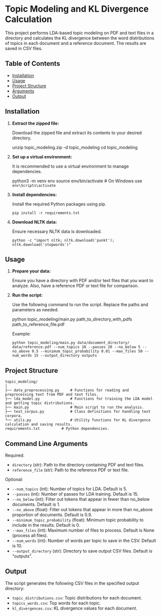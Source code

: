 # Topic Modeling and KL Divergence Calculation

This project performs LDA-based topic modeling on PDF and text files in a directory and calculates the KL divergence between the word distributions of topics in each document and a reference document. The results are saved in CSV files.

## Table of Contents

- [Installation](#installation)
- [Usage](#usage)
- [Project Structure](#project-structure)
- [Arguments](#arguments)
- [Output](#output)

## Installation

1. **Extract the zipped file:**

   Download the zipped file and extract its contents to your desired directory.

   unzip topic_modeling.zip -d topic_modeling
   cd topic_modeling

2. **Set up a virtual environment:**

   It is recommended to use a virtual environment to manage dependencies.

   python3 -m venv env
   source env/bin/activate  # On Windows use `env\Scripts\activate`

3. **Install dependencies:**

   Install the required Python packages using pip.

   ``` 
   pip install -r requirements.txt
   ```

4. **Download NLTK data:**

   Ensure necessary NLTK data is downloaded.

   ``` 
   python -c "import nltk; nltk.download('punkt'); nltk.download('stopwords')"
   ```

## Usage

1. **Prepare your data:**

   Ensure you have a directory with PDF and/or text files that you want to analyze. Also, have a reference PDF or text file for comparison.

2. **Run the script:**

   Use the following command to run the script. Replace the paths and parameters as needed.

   python topic_modeling/main.py path_to_directory_with_pdfs path_to_reference_file.pdf

   Example:
   
   ```
   python topic_modeling/main.py data/document_directory/ data/reference.pdf --num_topics 10 --passes 20 --no_below 5 --no_above 0.5 --minimum_topic_probability 0.01 --max_files 50 --num_words 15 --output_directory outputs
   ```

## Project Structure

```
topic_modeling/
│
├── data_preprocessing.py     # Functions for reading and preprocessing text from PDF and text files.
├── lda_model.py              # Functions for training the LDA model and getting topic distributions.
├── main.py                   # Main script to run the analysis.
├── text_corpus.py            # Class definitions for handling text corpora.
└── utils.py                  # Utility functions for KL divergence calculation and saving results.
requirements.txt          # Python dependencies.

```

## Command Line Arguments
Required:
- `directory` (str): Path to the directory containing PDF and text files.
- `reference_file` (str): Path to the reference PDF or text file.

Optional:
- `--num_topics` (int): Number of topics for LDA. Default is 5.
- `--passes` (int): Number of passes for LDA training. Default is 15.
- `--no_below` (int): Filter out tokens that appear in fewer than no_below documents. Default is 1.
- `--no_above` (float): Filter out tokens that appear in more than no_above proportion of documents. Default is 0.9.
- `--minimum_topic_probability` (float): Minimum topic probability to include in the results. Default is 0.
- `--max_files` (int): Maximum number of files to process. Default is None (process all files).
- `--num_words` (int): Number of words per topic to save in the CSV. Default is 10.
- `--output_directory` (str): Directory to save output CSV files. Default is "outputs".

## Output

The script generates the following CSV files in the specified output directory:

- `topic_distributions.csv`: Topic distributions for each document.
- `topics_words.csv`: Top words for each topic.
- `kl_divergences.csv`: KL divergence values for each document.
